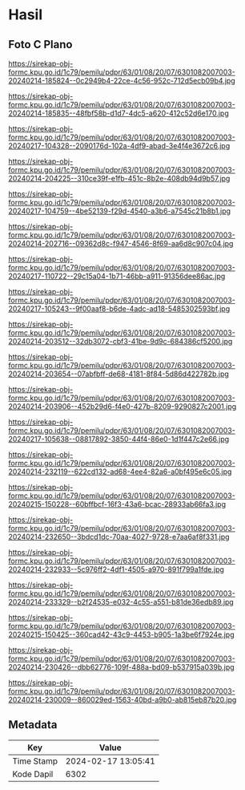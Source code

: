 # Hasil

## Foto C Plano

https://sirekap-obj-formc.kpu.go.id/1c79/pemilu/pdpr/63/01/08/20/07/6301082007003-20240214-185824--0c2949b4-22ce-4c56-952c-712d5ecb09b4.jpg

https://sirekap-obj-formc.kpu.go.id/1c79/pemilu/pdpr/63/01/08/20/07/6301082007003-20240214-185835--48fbf58b-d1d7-4dc5-a620-412c52d6e170.jpg

https://sirekap-obj-formc.kpu.go.id/1c79/pemilu/pdpr/63/01/08/20/07/6301082007003-20240217-104328--2090176d-102a-4df9-abad-3e4f4e3672c6.jpg

https://sirekap-obj-formc.kpu.go.id/1c79/pemilu/pdpr/63/01/08/20/07/6301082007003-20240214-204225--310ce39f-e1fb-451c-8b2e-408db94d9b57.jpg

https://sirekap-obj-formc.kpu.go.id/1c79/pemilu/pdpr/63/01/08/20/07/6301082007003-20240217-104759--4be52139-f29d-4540-a3b6-a7545c21b8b1.jpg

https://sirekap-obj-formc.kpu.go.id/1c79/pemilu/pdpr/63/01/08/20/07/6301082007003-20240214-202716--09362d8c-f947-4546-8f69-aa6d8c907c04.jpg

https://sirekap-obj-formc.kpu.go.id/1c79/pemilu/pdpr/63/01/08/20/07/6301082007003-20240217-110722--29c15a04-1b71-46bb-a911-91356dee86ac.jpg

https://sirekap-obj-formc.kpu.go.id/1c79/pemilu/pdpr/63/01/08/20/07/6301082007003-20240217-105243--9f00aaf8-b6de-4adc-ad18-5485302593bf.jpg

https://sirekap-obj-formc.kpu.go.id/1c79/pemilu/pdpr/63/01/08/20/07/6301082007003-20240214-203512--32db3072-cbf3-41be-9d9c-684386cf5200.jpg

https://sirekap-obj-formc.kpu.go.id/1c79/pemilu/pdpr/63/01/08/20/07/6301082007003-20240214-203654--07abfbff-de68-4181-8f84-5d86d422782b.jpg

https://sirekap-obj-formc.kpu.go.id/1c79/pemilu/pdpr/63/01/08/20/07/6301082007003-20240214-203906--452b29d6-f4e0-427b-8209-9290827c2001.jpg

https://sirekap-obj-formc.kpu.go.id/1c79/pemilu/pdpr/63/01/08/20/07/6301082007003-20240217-105638--08817892-3850-44f4-86e0-1d1f447c2e66.jpg

https://sirekap-obj-formc.kpu.go.id/1c79/pemilu/pdpr/63/01/08/20/07/6301082007003-20240214-232119--622cd132-ad68-4ee4-82a6-a0bf495e6c05.jpg

https://sirekap-obj-formc.kpu.go.id/1c79/pemilu/pdpr/63/01/08/20/07/6301082007003-20240215-150228--60bffbcf-16f3-43a6-bcac-28933ab66fa3.jpg

https://sirekap-obj-formc.kpu.go.id/1c79/pemilu/pdpr/63/01/08/20/07/6301082007003-20240214-232650--3bdcd1dc-70aa-4027-9728-e7aa6af8f331.jpg

https://sirekap-obj-formc.kpu.go.id/1c79/pemilu/pdpr/63/01/08/20/07/6301082007003-20240214-232933--5c976ff2-4df1-4505-a970-891f799a1fde.jpg

https://sirekap-obj-formc.kpu.go.id/1c79/pemilu/pdpr/63/01/08/20/07/6301082007003-20240214-233329--b2f24535-e032-4c55-a551-b81de36edb89.jpg

https://sirekap-obj-formc.kpu.go.id/1c79/pemilu/pdpr/63/01/08/20/07/6301082007003-20240215-150425--360cad42-43c9-4453-b905-1a3be6f7924e.jpg

https://sirekap-obj-formc.kpu.go.id/1c79/pemilu/pdpr/63/01/08/20/07/6301082007003-20240214-230426--dbb62776-109f-488a-bd09-b537915a039b.jpg

https://sirekap-obj-formc.kpu.go.id/1c79/pemilu/pdpr/63/01/08/20/07/6301082007003-20240214-230009--860029ed-1563-40bd-a9b0-ab815eb87b20.jpg


## Metadata

| Key        | Value               |
| ---------- | ------------------- |
| Time Stamp | 2024-02-17 13:05:41 |
| Kode Dapil | 6302                |



